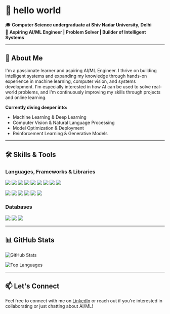 # 👋 hello world

🎓 **Computer Science undergraduate at Shiv Nadar University, Delhi**  
🚀 **Aspiring AI/ML Engineer | Problem Solver | Builder of Intelligent Systems**

---

## 🌟 About Me
I'm a passionate learner and aspiring AI/ML Engineer. I thrive on building intelligent systems and expanding my knowledge through hands-on experience in machine learning, computer vision, and systems development. I'm especially interested in how AI can be used to solve real-world problems, and I'm continuously improving my skills through projects and online learning.

**Currently diving deeper into:**  
- Machine Learning & Deep Learning  
- Computer Vision & Natural Language Processing  
- Model Optimization & Deployment  
- Reinforcement Learning & Generative Models

---

## 🛠️ Skills & Tools

### Languages, Frameworks & Libraries
<p>
  <img src="https://img.shields.io/badge/Python-3776AB?style=for-the-badge&logo=python&logoColor=white" />
  <img src="https://img.shields.io/badge/C-00599C?style=for-the-badge&logo=c&logoColor=white" />
  <img src="https://img.shields.io/badge/C++-00599C?style=for-the-badge&logo=c%2B%2B&logoColor=white" />
  <img src="https://img.shields.io/badge/Java-007396?style=for-the-badge&logo=java&logoColor=white" />
  <img src="https://img.shields.io/badge/JavaScript-F7DF1E?style=for-the-badge&logo=javascript&logoColor=black" />
  <img src="https://img.shields.io/badge/HTML5-E34F26?style=for-the-badge&logo=html5&logoColor=white" />
  <img src="https://img.shields.io/badge/CSS3-1572B6?style=for-the-badge&logo=css3&logoColor=white" />
  <img src="https://img.shields.io/badge/AJAX-000000?style=for-the-badge&logo=ajax&logoColor=white" />
  <img src="https://img.shields.io/badge/JSON-000000?style=for-the-badge&logo=json&logoColor=white" />
</p>

<p>
  <img src="https://img.shields.io/badge/TensorFlow-FF6F00?style=for-the-badge&logo=tensorflow&logoColor=white" />
  <img src="https://img.shields.io/badge/PyTorch-EE4C2C?style=for-the-badge&logo=pytorch&logoColor=white" />
  <img src="https://img.shields.io/badge/Scikit--learn-F7931E?style=for-the-badge&logo=scikit-learn&logoColor=white" />
  <img src="https://img.shields.io/badge/NumPy-013243?style=for-the-badge&logo=numpy&logoColor=white" />
  <img src="https://img.shields.io/badge/Pandas-150458?style=for-the-badge&logo=pandas&logoColor=white" />
  <img src="https://img.shields.io/badge/OpenCV-5C3EE8?style=for-the-badge&logo=opencv&logoColor=white" />
</p>

### Databases
<p>
  <img src="https://img.shields.io/badge/SQL-4479A1?style=for-the-badge&logo=postgresql&logoColor=white" />
  <img src="https://img.shields.io/badge/PostgreSQL-336791?style=for-the-badge&logo=postgresql&logoColor=white" />
  <img src="https://img.shields.io/badge/Django-092E20?style=for-the-badge&logo=django&logoColor=white" />
</p>

---

## 📊 GitHub Stats
<p>
  <img src="https://github-readme-stats.vercel.app/api?username=NandanMenon&show_icons=true&theme=radical" alt="GitHub Stats" />
</p>
<p>
  <img src="https://github-readme-stats.vercel.app/api/top-langs/?username=NandanMenon&layout=compact&theme=radical" alt="Top Languages" />
</p>

---

## 📫 Let's Connect
Feel free to connect with me on [LinkedIn](https://www.linkedin.com) or reach out if you're interested in collaborating or just chatting about AI/ML!
```


